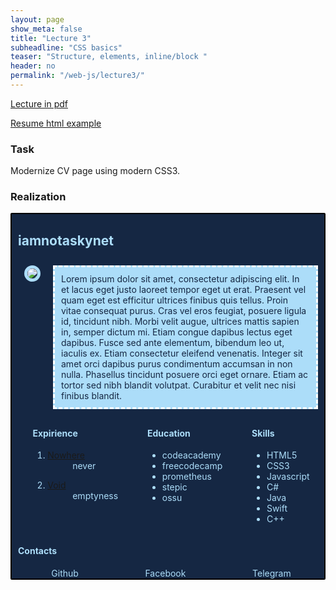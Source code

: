 ```yaml
---
layout: page
show_meta: false
title: "Lecture 3"
subheadline: "CSS basics"
teaser: "Structure, elements, inline/block "
header: no
permalink: "/web-js/lecture3/"
---
```


[Lecture in pdf](https://tinyurl.com/yb6bo6dk)

[Resume html example](https://tinyurl.com/yc96pjf5)

### Task

Modernize CV page using modern CSS3.

### Realization

<style type="text/css">
	#cv-template {
		background: #152743; 
		color: #ACDDF9; 
		padding-left: 10px; 
		border: 2px solid black;
		border-radius: 2px;
	}

	.flex-container {
		display: flex;
		align-items: start;
		justify-content: space-around;
	}

	#profile-img {
		margin: 10px;
		border: 5px solid #ACDDF9;
		border-radius: 50%;
	}

	#profile-bio {
		margin: 10px;
		padding: 10px;
		background: #ACDDF9;
		color: #152743; 
		border: 3px dashed white;
	}

	.profile-topics {
		color: #ACDDF9;
	}

	.local-link {
		color: #ACDDF9;
		text-decoration: none;
	}

	.local-link:hover {
		color: white;
		text-decoration: none;
		text-transform: uppercase;
	}

	.local-link: visited {
		color: grey;
		text-decoration: line-through;
	}
</style>
<div id="cv-template" >
	<h2 style="color: #ACDDF9;">iamnotaskynet </h2>
	<div class="flex-container">
		<img id="profile-img" 
			src="https://avatars0.githubusercontent.com/u/14093790?s=400&u=ae9679e7b57a3e8271fbd81138ff1bc9097d4c0c&v=4">
		<p id="profile-bio">
			Lorem ipsum dolor sit amet, consectetur adipiscing elit. In et lacus eget justo laoreet tempor eget ut erat. Praesent vel quam eget est efficitur ultrices finibus quis tellus. Proin vitae consequat purus. Cras vel eros feugiat, posuere ligula id, tincidunt nibh. Morbi velit augue, ultrices mattis sapien in, semper dictum mi. Etiam congue dapibus lectus eget dapibus. Fusce sed ante elementum, bibendum leo ut, iaculis ex. Etiam consectetur eleifend venenatis. Integer sit amet orci dapibus purus condimentum accumsan in non nulla. Phasellus tincidunt posuere orci eget ornare. Etiam ac tortor sed nibh blandit volutpat. Curabitur et velit nec nisi finibus blandit.
		</p>
	</div>
	<div class="flex-container">
		<div>
			<h4 class="profile-topics">Expirience</h4>
			<ol>
				<li>
					<dl>
						<dt><a href="https://en.wikipedia.org/wiki/Nowhere">Nowhere</a></dt>
						<dd>never</dd>
					</dl>
				</li>
				<li>
					<dl>
						<dt><a href="https://en.wikipedia.org/wiki/Void">Void</a></dt>
						<dd>emptyness</dd>
					</dl>
				</li>
			</ol>
		</div>
		<div>
	    	<h4 class="profile-topics">Education</h4>
	    	<ul>
	    		<li>codeacademy</li>
	    		<li>freecodecamp</li>
	    		<li>prometheus</li>
	    		<li>stepic</li>
	    		<li>ossu</li>
	    	</ul>
	    </div>
	    <div>
	    	<h4 class="profile-topics">Skills</h4>
	    	<ul>
	    		<li>HTML5</li>
		        <li>CSS3</li>
		        <li>Javascript</li>
		        <li>C#</li>
		        <li>Java</li>
		        <li>Swift</li>
		        <li>C++</li>
	    	</ul>
	    </div>
	</div>
	<h4 class="profile-topics">Contacts</h4>
    <div class="flex-container">
    	<a class="local-link" 
    		href="https://github.com/iamnotaskynet">Github</a>
    	<a class="local-link" 
    		href="https://www.facebook.com/iamnotaskynet">Facebook</a>
    	<a class="local-link" 
    		href="https://t.me/iamnotaskynet">Telegram</a>
    </div>
</div>